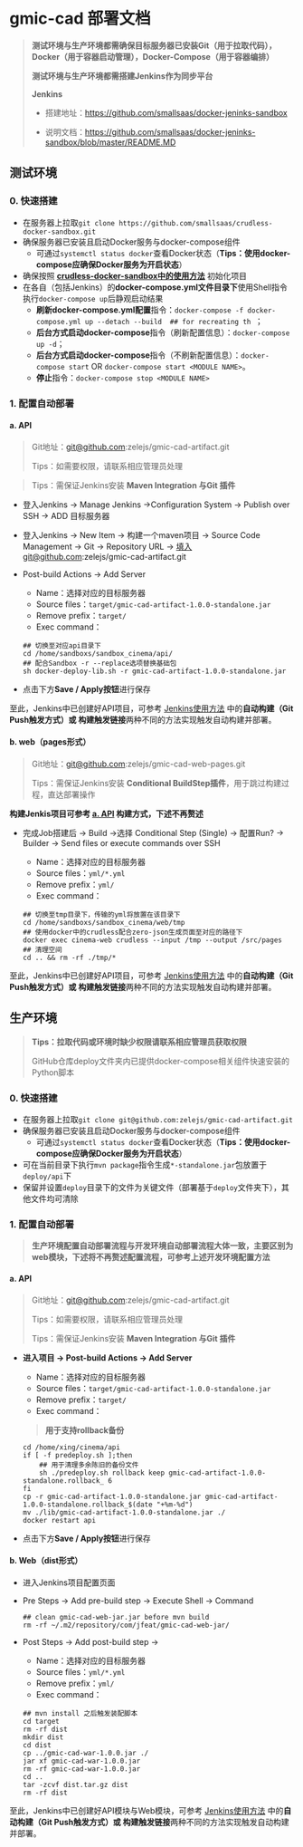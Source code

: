 # gmic-cad 部署文档

>**测试环境与生产环境都需确保目标服务器已安装Git（用于拉取代码），Docker（用于容器启动管理），Docker-Compose（用于容器编排）**
>
>**测试环境与生产环境都需搭建Jenkins作为同步平台**
>
>**Jenkins**
>
>- 搭建地址：https://github.com/smallsaas/docker-jeninks-sandbox
>
>- 说明文档：https://github.com/smallsaas/docker-jeninks-sandbox/blob/master/README.MD

## 测试环境

### 0. 快速搭建

- 在服务器上拉取`git clone https://github.com/smallsaas/crudless-docker-sandbox.git`
- 确保服务器已安装且启动Docker服务与docker-compose组件
  - 可通过`systemctl status docker`查看Docker状态（**Tips：使用docker-compose应确保Docker服务为开启状态**）
- 确保按照 **[crudless-docker-sandbox中的使用方法](https://github.com/smallsaas/crudless-docker-sandbox/blob/master/%E4%BD%BF%E7%94%A8%E8%AF%B4%E6%98%8E.md)** 初始化项目
- 在各自（包括Jenkins）的**docker-compose.yml文件目录下**使用Shell指令执行`docker-compose up`后静观启动结果
  - **刷新docker-compose.yml配置**指令：`docker-compose -f docker-compose.yml up --detach --build  ## for recreating th `；
  - **后台方式启动docker-compose**指令（刷新配置信息）：`docker-compose up -d`；
  - **后台方式启动docker-compose**指令（不刷新配置信息）：`docker-compose start` OR `docker-compose start <MODULE NAME>`。
  - **停止**指令：`docker-compose stop <MODULE NAME>`

### 1. 配置自动部署

#### a. API

>Git地址：git@github.com:zelejs/gmic-cad-artifact.git
>
>Tips：如需要权限，请联系相应管理员处理

>Tips：需保证Jenkins安装 **Maven Integration 与Git 插件**

- 登入Jenkins -> Manage Jenkins ->Configuration System -> Publish over SSH -> ADD 目标服务器

- 登入Jenkins -> New Item -> 构建一个maven项目 -> Source Code Management -> Git -> Repository URL -> 填入git@github.com:zelejs/gmic-cad-artifact.git

- Post-build Actions -> Add Server

  - Name：选择对应的目标服务器
  - Source files：`target/gmic-cad-artifact-1.0.0-standalone.jar`
  - Remove prefix：`target/`
  - Exec command：

  ```shell
  ## 切换至对应api目录下
  cd /home/sandboxs/sandbox_cinema/api/
  ## 配合Sandbox -r --replace选项替换基础包
  sh docker-deploy-lib.sh -r gmic-cad-artifact-1.0.0-standalone.jar
  ```


- 点击下方**Save / Apply按钮**进行保存

至此，Jenkins中已创建好API项目，可参考 [Jenkins使用方法](https://github.com/smallsaas/docker-jeninks-sandbox/blob/master/README.MD) 中的**自动构建（Git Push触发方式）或 构建触发链接**两种不同的方法实现触发自动构建并部署。

#### b. web（pages形式）

>Git地址：git@github.com:zelejs/gmic-cad-web-pages.git
>
>Tips：需保证Jenkins安装 **Conditional BuildStep插件**，用于跳过构建过程，直达部署操作

**构建Jenkis项目可参考 <u>a. API</u> 构建方式，下述不再赘述**

- 完成Job搭建后 -> Build ->选择 Conditional Step (Single) -> 配置Run? -> Builder -> Send files or execute commands over SSH

  - Name：选择对应的目标服务器
  - Source files：`yml/*.yml`
  - Remove prefix：`yml/`
  - Exec command：

  ```shell
  ## 切换至tmp目录下，传输的yml将放置在该目录下
  cd /home/sandboxs/sandbox_cinema/web/tmp
  ## 使用docker中的crudless配合zero-json生成页面至对应的路径下
  docker exec cinema-web crudless --input /tmp --output /src/pages
  ## 清理空间
  cd .. && rm -rf ./tmp/*
  ```
  

至此，Jenkins中已创建好API项目，可参考 [Jenkins使用方法](https://github.com/smallsaas/docker-jeninks-sandbox/blob/master/README.MD) 中的**自动构建（Git Push触发方式）或 构建触发链接**两种不同的方法实现触发自动构建并部署。

## 生产环境

>**Tips：拉取代码或环境时缺少权限请联系相应管理员获取权限**
>
>GitHub仓库deploy文件夹内已提供docker-compose相关组件快速安装的Python脚本

### 0. 快速搭建

- 在服务器上拉取`git clone git@github.com:zelejs/gmic-cad-artifact.git`
- 确保服务器已安装且启动Docker服务与docker-compose组件
  - 可通过`systemctl status docker`查看Docker状态（**Tips：使用docker-compose应确保Docker服务为开启状态**）
- 可在当前目录下执行`mvn package`指令生成`*-standalone.jar`包放置于`deploy/api`下
- 保留并设置`deploy`目录下的文件为关键文件（部署基于`deploy`文件夹下），其他文件均可清除

### 1. 配置自动部署

>**生产环境配置自动部署流程与开发环境自动部署流程大体一致，主要区别为web模块，下述将不再赘述配置流程，可参考上述开发环境配置方法**

#### a. API

>Git地址：git@github.com:zelejs/gmic-cad-artifact.git
>
>Tips：如需要权限，请联系相应管理员处理
>
>Tips：需保证Jenkins安装 **Maven Integration 与Git 插件**

- **进入项目 -> Post-build Actions -> Add Server**

  - Name：选择对应的目标服务器
  - Source files：`target/gmic-cad-artifact-1.0.0-standalone.jar`
  - Remove prefix：`target/`
  - Exec command：

  >**用于支持rollback备份**

  ```shell
  cd /home/xing/cinema/api
  if [ -f predeploy.sh ];then
      ## 用于清理多余陈旧的备份文件
      sh ./predeploy.sh rollback keep gmic-cad-artifact-1.0.0-standalone.rollback_ 6 
  fi
  cp -r gmic-cad-artifact-1.0.0-standalone.jar gmic-cad-artifact-1.0.0-standalone.rollback_$(date "+%m-%d")
  mv ./lib/gmic-cad-artifact-1.0.0-standalone.jar ./
  docker restart api
  ```

- 点击下方**Save / Apply按钮**进行保存

#### b. Web（dist形式）

- 进入Jenkins项目配置页面

- Pre Steps -> Add pre-build step -> Execute Shell -> Command

  ```shell
  ## clean gmic-cad-web-jar.jar before mvn build
  rm -rf ~/.m2/repository/com/jfeat/gmic-cad-web-jar/
  ```

- Post Steps -> Add post-build step ->

  - Name：选择对应的目标服务器
  - Source files：`yml/*.yml`
  - Remove prefix：`yml/`
  - Exec command：

  ```shell
  ## mvn install 之后触发装配脚本
  cd target
  rm -rf dist
  mkdir dist
  cd dist
  cp ../gmic-cad-war-1.0.0.jar ./
  jar xf gmic-cad-war-1.0.0.jar
  rm -rf gmic-cad-war-1.0.0.jar
  cd ..
  tar -zcvf dist.tar.gz dist
  rm -rf dist
  ```

至此，Jenkins中已创建好API模块与Web模块，可参考 [Jenkins使用方法](https://github.com/smallsaas/docker-jeninks-sandbox/blob/master/README.MD) 中的**自动构建（Git Push触发方式）或 构建触发链接**两种不同的方法实现触发自动构建并部署。
